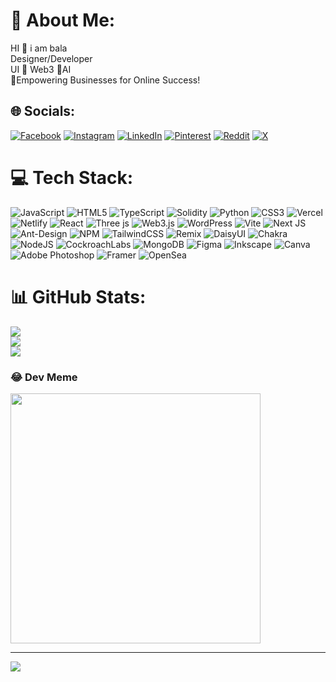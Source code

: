# 💫 About Me:
HI 👋 i am bala<br>Designer/Developer<br>UI 🔁 Web3 🔁AI<br>💸Empowering Businesses for Online Success!


## 🌐 Socials:
[![Facebook](https://img.shields.io/badge/Facebook-%231877F2.svg?logo=Facebook&logoColor=white)](https://facebook.com/balaxeth) [![Instagram](https://img.shields.io/badge/Instagram-%23E4405F.svg?logo=Instagram&logoColor=white)](https://instagram.com/balaxeth) [![LinkedIn](https://img.shields.io/badge/LinkedIn-%230077B5.svg?logo=linkedin&logoColor=white)](https://linkedin.com/in/balaxeth-a3ba20240) [![Pinterest](https://img.shields.io/badge/Pinterest-%23E60023.svg?logo=Pinterest&logoColor=white)](https://pinterest.com/balaxeth) [![Reddit](https://img.shields.io/badge/Reddit-%23FF4500.svg?logo=Reddit&logoColor=white)](https://reddit.com/user/balaxeth) [![X](https://img.shields.io/badge/X-black.svg?logo=X&logoColor=white)](https://x.com/balaxeth) 

# 💻 Tech Stack:
![JavaScript](https://img.shields.io/badge/javascript-%23323330.svg?style=flat-square&logo=javascript&logoColor=%23F7DF1E) ![HTML5](https://img.shields.io/badge/html5-%23E34F26.svg?style=flat-square&logo=html5&logoColor=white) ![TypeScript](https://img.shields.io/badge/typescript-%23007ACC.svg?style=flat-square&logo=typescript&logoColor=white) ![Solidity](https://img.shields.io/badge/Solidity-%23363636.svg?style=flat-square&logo=solidity&logoColor=white) ![Python](https://img.shields.io/badge/python-3670A0?style=flat-square&logo=python&logoColor=ffdd54) ![CSS3](https://img.shields.io/badge/css3-%231572B6.svg?style=flat-square&logo=css3&logoColor=white) ![Vercel](https://img.shields.io/badge/vercel-%23000000.svg?style=flat-square&logo=vercel&logoColor=white) ![Netlify](https://img.shields.io/badge/netlify-%23000000.svg?style=flat-square&logo=netlify&logoColor=#00C7B7) ![React](https://img.shields.io/badge/react-%2320232a.svg?style=flat-square&logo=react&logoColor=%2361DAFB) ![Three js](https://img.shields.io/badge/threejs-black?style=flat-square&logo=three.js&logoColor=white) ![Web3.js](https://img.shields.io/badge/web3.js-F16822?style=flat-square&logo=web3.js&logoColor=white) ![WordPress](https://img.shields.io/badge/WordPress-%23117AC9.svg?style=flat-square&logo=WordPress&logoColor=white) ![Vite](https://img.shields.io/badge/vite-%23646CFF.svg?style=flat-square&logo=vite&logoColor=white) ![Next JS](https://img.shields.io/badge/Next-black?style=flat-square&logo=next.js&logoColor=white) ![Ant-Design](https://img.shields.io/badge/-AntDesign-%230170FE?style=flat-square&logo=ant-design&logoColor=white) ![NPM](https://img.shields.io/badge/NPM-%23CB3837.svg?style=flat-square&logo=npm&logoColor=white) ![TailwindCSS](https://img.shields.io/badge/tailwindcss-%2338B2AC.svg?style=flat-square&logo=tailwind-css&logoColor=white) ![Remix](https://img.shields.io/badge/remix-%23000.svg?style=flat-square&logo=remix&logoColor=white) ![DaisyUI](https://img.shields.io/badge/daisyui-5A0EF8?style=flat-square&logo=daisyui&logoColor=white) ![Chakra](https://img.shields.io/badge/chakra-%234ED1C5.svg?style=flat-square&logo=chakraui&logoColor=white) ![NodeJS](https://img.shields.io/badge/node.js-6DA55F?style=flat-square&logo=node.js&logoColor=white) ![CockroachLabs](https://img.shields.io/badge/Cockroach%20Labs-6933FF?style=flat-square&logo=Cockroach%20Labs&logoColor=white) ![MongoDB](https://img.shields.io/badge/MongoDB-%234ea94b.svg?style=flat-square&logo=mongodb&logoColor=white) ![Figma](https://img.shields.io/badge/figma-%23F24E1E.svg?style=flat-square&logo=figma&logoColor=white) ![Inkscape](https://img.shields.io/badge/Inkscape-e0e0e0?style=flat-square&logo=inkscape&logoColor=080A13) ![Canva](https://img.shields.io/badge/Canva-%2300C4CC.svg?style=flat-square&logo=Canva&logoColor=white) ![Adobe Photoshop](https://img.shields.io/badge/adobe%20photoshop-%2331A8FF.svg?style=flat-square&logo=adobe%20photoshop&logoColor=white) ![Framer](https://img.shields.io/badge/Framer-black?style=flat-square&logo=framer&logoColor=blue) ![OpenSea](https://img.shields.io/badge/OpenSea-%232081E2.svg?style=flat-square&logo=opensea&logoColor=white)
# 📊 GitHub Stats:
![](https://github-readme-stats.vercel.app/api?username=bala0o8o0&theme=blue-green&hide_border=true&include_all_commits=false&count_private=false)<br/>
![](https://github-readme-streak-stats.herokuapp.com/?user=bala0o8o0&theme=blue-green&hide_border=true)<br/>
![](https://github-readme-stats.vercel.app/api/top-langs/?username=bala0o8o0&theme=blue-green&hide_border=true&include_all_commits=false&count_private=false&layout=compact)

### 😂 Dev Meme
<img src='https://randommeme-five.vercel.app/' style="height: 400px;"/>

---
[![](https://visitcount.itsvg.in/api?id=bala0o8o0&icon=0&color=3)](https://visitcount.itsvg.in)

<!-- Proudly created with GPRM ( https://gprm.itsvg.in ) -->
